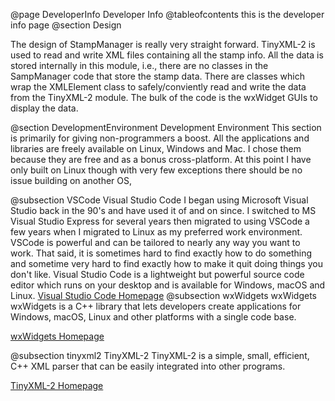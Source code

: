 @page DeveloperInfo Developer Info
@tableofcontents
this is the developer info page
@section Design

The design of StampManager is really very straight forward. TinyXML-2 is used to read and write XML files containing all the stamp info. All the data is stored internally in this module, i.e., there are no classes in the SampManager code that store the stamp data. There are classes which wrap the XMLElement class to safely/conviently read and write the
data from the TinyXML-2 module. The bulk of the code is the wxWidget GUIs to display the data.


@section DevelopmentEnvironment Development Environment
This section is primarily for giving non-programmers a boost.  All the applications and libraries are freely available on Linux, Windows and Mac. I chose them because they are free and as a bonus cross-platform.  At this point I have only built on Linux though with very few exceptions there should be no issue building on another OS,

@subsection VSCode Visual Studio Code
I began using Microsoft Visual Studio back in the 90's and have used it of and on since.  I switched to MS Visual Studio Express for several years then migrated to using VSCode a few years when I migrated to Linux as my preferred work environment.  VSCode is powerful and can be tailored to nearly any way you want to work.  That said, it is sometimes hard to find exactly how to do something and sometime very hard to find exactly how to make it quit doing things you don't like.
Visual Studio Code is a lightweight but powerful source code editor which runs on your desktop and is available for Windows, macOS and Linux. 
<a href="https://code.visualstudio.com">Visual Studio Code Homepage</a> 
@subsection wxWidgets wxWidgets
wxWidgets is a C++ library that lets developers create applications for Windows, macOS, Linux and other platforms with a single code base.

<a href="https://wxwidgets.org/">wxWidgets Homepage</a> 

@subsection tinyxml2 TinyXML-2
TinyXML-2 is a simple, small, efficient, C++ XML parser that can be easily integrated into other programs.

<a href="https://github.com/leethomason/tinyxml2">TinyXML-2 Homepage</a> 
